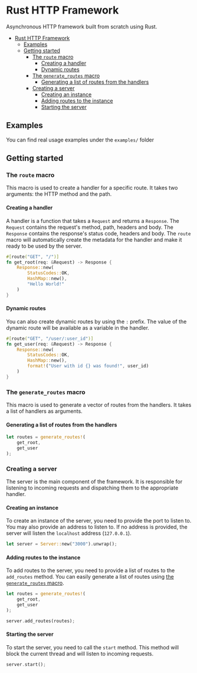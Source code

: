 # Rust HTTP Framework

Asynchronous HTTP framework built from scratch using Rust.

- [Rust HTTP Framework](#rust-http-framework)
  - [Examples](#examples)
  - [Getting started](#getting-started)
    - [The `route` macro](#the-route-macro)
      - [Creating a handler](#creating-a-handler)
      - [Dynamic routes](#dynamic-routes)
    - [The `generate_routes` macro](#the-generate_routes-macro)
      - [Generating a list of routes from the handlers](#generating-a-list-of-routes-from-the-handlers)
    - [Creating a server](#creating-a-server)
      - [Creating an instance](#creating-an-instance)
      - [Adding routes to the instance](#adding-routes-to-the-instance)
      - [Starting the server](#starting-the-server)

## Examples

You can find real usage examples under the `examples/` folder

## Getting started

### The `route` macro

This macro is used to create a handler for a specific route. It takes two arguments: the HTTP method and the path.

#### Creating a handler

A handler is a function that takes a `Request` and returns a `Response`. The `Request` contains the request's method, path, headers and body. The `Response` contains the response's status code, headers and body. The `route` macro will automatically create the metadata for the handler and make it ready to be used by the server.

```rust
#[route("GET", "/")]
fn get_root(req: &Request) -> Response {
    Response::new(
        StatusCodes::OK,
        HashMap::new(),
        "Hello World!"
    )
}
```

#### Dynamic routes

You can also create dynamic routes by using the `:` prefix. The value of the dynamic route will be available as a variable in the handler.

```rust
#[route("GET", "/user/:user_id")]
fn get_user(req: &Request) -> Response {
    Response::new(
        StatusCodes::OK,
        HashMap::new(),
        format!("User with id {} was found!", user_id)
    )
}
```

### The `generate_routes` macro

This macro is used to generate a vector of routes from the handlers. It takes a list of handlers as arguments.

#### Generating a list of routes from the handlers

```rust
let routes = generate_routes!(
    get_root,
    get_user
);
```

### Creating a server

The server is the main component of the framework. It is responsible for listening to incoming requests and dispatching them to the appropriate handler.

#### Creating an instance

To create an instance of the server, you need to provide the port to listen to. You may also provide an address to listen to. If no address is provided, the server will listen the `localhost` address (`127.0.0.1`).

```rust
let server = Server::new("3000").unwrap();
```

#### Adding routes to the instance

To add routes to the server, you need to provide a list of routes to the `add_routes` method. You can easily generate a list of routes using [the `generate_routes` macro](#the-generate_routes-macro).

```rust
let routes = generate_routes!(
    get_root,
    get_user
);

server.add_routes(routes);
```

#### Starting the server

To start the server, you need to call the `start` method. This method will block the current thread and will listen to incoming requests.

```rust
server.start();
```
